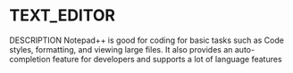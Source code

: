 # TEXT_EDITOR

<head>DESCRIPTION</head>
Notepad++ is good for coding for basic tasks such as Code styles, formatting, and viewing large files. It also provides an auto-completion feature for developers and supports a lot of language features
